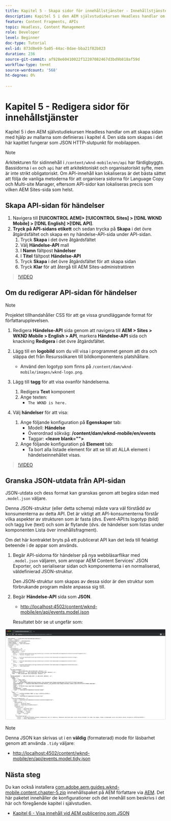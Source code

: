 ```yaml
---
title: Kapitel 5 - Skapa sidor för innehållstjänster - Innehållstjänster
description: Kapitel 5 i den AEM självstudiekursen Headless handlar om att skapa sidor från mallarna som definieras i kapitel 4. Dessa sidor fungerar som JSON HTTP-slutpunkter.
feature: Content Fragments, APIs
topic: Headless, Content Management
role: Developer
level: Beginner
doc-type: Tutorial
exl-id: 873d8e69-5a05-44ac-8dae-bba21f82b823
duration: 236
source-git-commit: af928e60410022f12207082467d3bd9b818af59d
workflow-type: tm+mt
source-wordcount: '568'
ht-degree: 0%

---
```


# Kapitel 5 - Redigera sidor för innehållstjänster

Kapitel 5 i den AEM självstudiekursen Headless handlar om att skapa sidan med hjälp av mallarna som definieras i kapitel 4. Den sida som skapas i det här kapitlet fungerar som JSON HTTP-slutpunkt för mobilappen.

>[!NOTE]
>
> Arkitekturen för sidinnehåll i `/content/wknd-mobile/en/api` har färdigbyggts. Bassidorna i `en` och `api` har ett arkitektoniskt och organisatoriskt syfte, men är inte strikt obligatoriskt. Om API-innehåll kan lokaliseras är det bästa sättet att följa de vanliga metoderna för att organisera sidorna för Language Copy och Multi-site Manager, eftersom API-sidor kan lokaliseras precis som vilken AEM Sites-sida som helst.

## Skapa API-sidan för händelser

1. Navigera till **[!UICONTROL AEM]> [!UICONTROL Sites] > [!DNL WKND Mobile] > [!DNL English] >[!DNL API]**.
1. **Tryck på API-sidans etikett** och sedan trycka på **Skapa** i det övre åtgärdsfältet och skapa en ny händelse-API-sida under API-sidan.
   1. Tryck **Skapa** i det övre åtgärdsfältet
   1. Välj **Händelse-API** mall
   1. I **Namn** fältpost **händelser**
   1. I **Titel** fältpost **Händelse-API**
   1. Tryck **Skapa** i det övre åtgärdsfältet för att skapa sidan
   1. Tryck **Klar** för att återgå till AEM Sites-administratören

>[!VIDEO](https://video.tv.adobe.com/v/28340?quality=12&learn=on)

## Om du redigerar API-sidan för händelser

>[!NOTE]
>
> Projektet tillhandahåller CSS för att ge vissa grundläggande format för författarupplevelsen.

1. Redigera **Händelse-API** sida genom att navigera till **AEM > Sites > WKND Mobile > English > API**, markera **Händelse-API** sida och knackning **Redigera** i det övre åtgärdsfältet.
1. Lägg till en **logobild** som du vill visa i programmet genom att dra och släppa det från Resurssökaren till bildkomponentens platshållare.
   * Använd den logotyp som finns på `/content/dam/wknd-mobile/images/wknd-logo.png`.

1. Lägg till **tagg** för att visa ovanför händelserna.
   1. Redigera **Text** komponent
   1. Ange texten:
      * `The WKND is here.`

1. Välj **händelser** för att visa:
   1. Ange följande konfiguration på **Egenskaper** tab:
      * Modell: **Händelse**
      * Överordnad sökväg: **/content/dam/wknd-mobile/en/events**
      * Taggar: **&lt;leave blank=&quot;&quot;>**
   1. Ange följande konfiguration på **Element** tab:
      * Ta bort alla listade element för att se till att ALLA element i händelseinnehållet visas.

>[!VIDEO](https://video.tv.adobe.com/v/28339?quality=12&learn=on)

## Granska JSON-utdata från API-sidan

JSON-utdata och dess format kan granskas genom att begära sidan med `.model.json` väljare.

Denna JSON-struktur (eller detta schema) måste vara väl förstådd av konsumenterna av detta API. Det är viktigt att API-konsumenterna förstår vilka aspekter av strukturen som är fasta (dvs. Event-API:ts logotyp (bild) och tagg live (text) och som är flytande (dvs. de händelser som listas under komponenten Lista över innehållsfragment).

Om det här kontraktet bryts på ett publicerat API kan det leda till felaktigt beteende i de appar som används.

1. Begär API-sidorna för händelser på nya webbläsarflikar med `.model.json` väljaren, som anropar AEM Content Services&#39; JSON Exporter, och serialiserar sidan och komponenterna i en normaliserad, väldefinierad JSON-struktur.

   Den JSON-struktur som skapas av dessa sidor är den struktur som förbrukande program måste anpassa sig till.

1. Begär **Händelse-API** sida som **JSON**.

   * [http://localhost:4502/content/wknd-mobile/en/api/events.model.json](http://localhost:4502/content/wknd-mobile/en/api/events.model.tidy.json)

   Resultatet bör se ut ungefär som:

![AEM Content Services JSON-utdata](assets/chapter-5/json-output.png)

>[!NOTE]
>
> Denna JSON kan skrivas ut i en **väldig** (formaterad) mode för läsbarhet genom att använda `.tidy` väljare:
> * [http://localhost:4502/content/wknd-mobile/en/api/events.model.tidy.json](http://localhost:4502/content/wknd-mobile/en/api/events.model.tidy.json)

## Nästa steg

Du kan också installera [com.adobe.aem.guides.wknd-mobile.content.chapter-5.zip](https://github.com/adobe/aem-guides-wknd-mobile/releases/latest) innehållspaket på AEM författare via [AEM](http://localhost:4502/crx/packmgr/index.jsp). Det här paketet innehåller de konfigurationer och det innehåll som beskrivs i det här och föregående kapitel i självstudien.

* [Kapitel 6 - Visa innehåll vid AEM publicering som JSON](./chapter-6.md)
